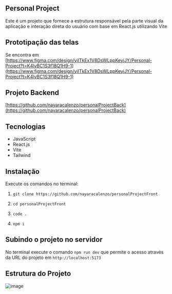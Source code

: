 ## Personal Project

Este é um projeto que fornece a estrutura responsável pela parte visual da aplicação e interação direta do usuário com base em React.js utilizando Vite 

## Prototipação das telas

Se encontra em [https://www.figma.com/design/yiITkEx1V8DsWLppKeyiJY/Personal-Project?t=K4lvBC1S3f18Q1H9-1](https://www.figma.com/design/yiITkEx1V8DsWLppKeyiJY/Personal-Project?t=K4lvBC1S3f18Q1H9-1)

## Projeto Backend

[https://github.com/nayaracalenzo/personalProjectBack](https://github.com/nayaracalenzo/personalProjectBack)

## Tecnologias

- JavaScript
- React.js
- Vite 
- Tailwind

## Instalação 

Execute os comandos no terminal:

1. `git clone https://github.com/nayaracalenzo/personalProjectFront`

2. `cd personalProjectFront`

3. `code .`

4. `npm i`

## Subindo o projeto no servidor 

No terminal execute o comando `npm run dev` que permite o acesso através da URL do projeto em `http://localhost:5173`

## Estrutura do Projeto

![image](https://github.com/user-attachments/assets/f91a01bc-a01d-4422-bb7b-49af6ec4ba95)

